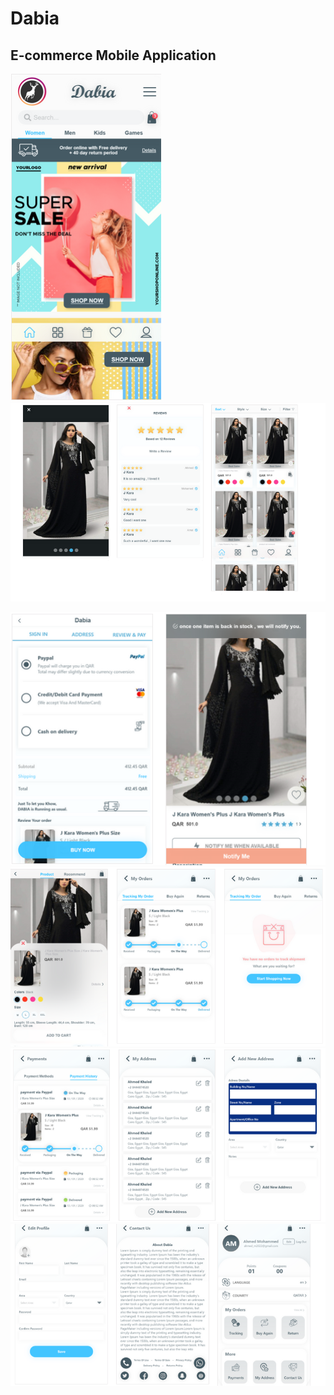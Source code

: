 # Dabia
## E-commerce Mobile Application
![](Images/dabia1.PNG)![](Images/dabia2.PNG)

![](Images/dabia3.PNG)
![](Images/dabia4.PNG)
![](Images/dabia5.PNG)
![](Images/dabia6.PNG)
